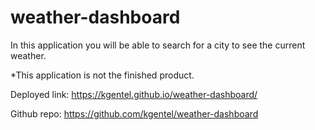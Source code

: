 # weather-dashboard

In this application you will be able to search for a city to see the current weather. 

*This application is not the finished product.

Deployed link: https://kgentel.github.io/weather-dashboard/

Github repo: https://github.com/kgentel/weather-dashboard
